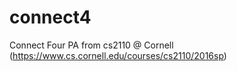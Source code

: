 # connect4
Connect Four PA from cs2110 @ Cornell
(https://www.cs.cornell.edu/courses/cs2110/2016sp)
